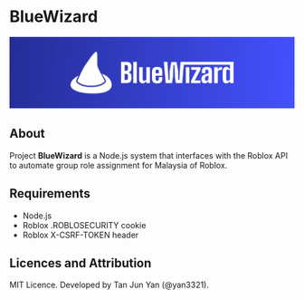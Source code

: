 # BlueWizard

![BlueWizard Banner](bluewizard_banner.png)

## About

Project **BlueWizard** is a Node.js system that interfaces with the Roblox API to automate group role assignment for Malaysia of Roblox.

## Requirements

- Node.js
- Roblox .ROBLOSECURITY cookie
- Roblox X-CSRF-TOKEN header

## Licences and Attribution

MIT Licence. Developed by Tan Jun Yan (@yan3321).
